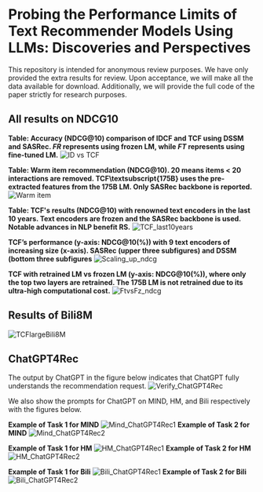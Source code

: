 # Probing the Performance Limits of Text Recommender Models Using LLMs: Discoveries and Perspectives

This repository is intended for anonymous review purposes. We have only provided the extra results for review. Upon acceptance, we will make all the data available for download. Additionally, we will provide the full code of the paper strictly for research purposes.

## All results on NDCG10

**Table: Accuracy (NDCG@10) comparison of IDCF and TCF using DSSM and SASRec. _FR_ represents using frozen LM, while _FT_  represents using fine-tuned LM.**
![ID vs TCF](https://github.com/anonymous-TCF/anonymous-TCF/blob/main/Figures/Table_IDvsLLM_NDCG.jpg)

**Table: Warm item recommendation (NDCG@10). 20 means items < 20 interactions are removed. TCF\textsubscript{175B} uses the pre-extracted features from the 175B LM. Only SASRec backbone is reported.**
![Warm item](https://github.com/anonymous-TCF/anonymous-TCF/blob/main/Figures/Table_PLM_warm_NDCG.jpg)

**Table: TCF's results (NDCG@10)  with renowned text encoders in the last 10 years. Text encoders are frozen and the SASRec backbone is used. Notable  advances in NLP benefit RS.**
![TCF_last10years](https://github.com/anonymous-TCF/anonymous-TCF/blob/main/Figures/Table_LMcompare_NDCG.jpg)

**TCF’s performance (y-axis: NDCG@10(%)) with 9 text encoders of increasing size (x-axis). SASRec (upper three subfigures) and DSSM (bottom three subfigures**
![Scaling_up_ndcg](https://github.com/anonymous-TCF/anonymous-TCF/blob/main/Figures/scaling_up_ndcg.jpg)

**TCF with retrained LM vs frozen LM (y-axis: NDCG@10(%)), where only the top two layers are retrained. The 175B LM is not retrained due to its ultra-high computational cost.**
![FtvsFz_ndcg](https://github.com/anonymous-TCF/anonymous-TCF/blob/main/Figures/finetune_vs_freeze_ndcg.jpg)

## Results of Bili8M
![TCFlargeBili8M](https://github.com/anonymous-TCF/anonymous-TCF/blob/main/Figures/pixel8M_results_version1.jpg)

## ChatGPT4Rec
The output by ChatGPT in the figure below indicates that ChatGPT fully understands the recommendation request. 
![Verify_ChatGPT4Rec](https://github.com/anonymous-TCF/anonymous-TCF/blob/main/Figures/ChatGPT4Rec_0-cropped.jpg)

We also show the prompts for ChatGPT on MIND, HM, and Bili respectively with the figures below.

**Example of Task 1 for MIND**
![Mind_ChatGPT4Rec1](https://github.com/anonymous-TCF/anonymous-TCF/blob/main/Figures/ChatGPT4Rec_MIND_4-cropped.jpg)
**Example of Task 2 for MIND**
![Mind_ChatGPT4Rec2](https://github.com/anonymous-TCF/anonymous-TCF/blob/main/Figures/ChatGPT4Rec_MIND_10-cropped.jpg)

**Example of Task 1 for HM**
![HM_ChatGPT4Rec1](https://github.com/anonymous-TCF/anonymous-TCF/blob/main/Figures/ChatGPT4Rec_HM_4-cropped.jpg)
**Example of Task 2 for HM**
![HM_ChatGPT4Rec2](https://github.com/anonymous-TCF/anonymous-TCF/blob/main/Figures/ChatGPT4Rec_HM_10-cropped.jpg)

**Example of Task 1 for Bili**
![Bili_ChatGPT4Rec1](https://github.com/anonymous-TCF/anonymous-TCF/blob/main/Figures/ChatGPT4Rec_Bili_4-cropped.jpg)
**Example of Task 2 for Bili**
![Bili_ChatGPT4Rec2](https://github.com/anonymous-TCF/anonymous-TCF/blob/main/Figures/ChatGPT4Rec_Bili_10-cropped.jpg)


